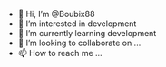 - 👋 Hi, I’m @Boubix88
- 👀 I’m interested in development 
- 🌱 I’m currently learning development
- 💞️ I’m looking to collaborate on ...
- 📫 How to reach me ...

<!---
Boubix88/Boubix88 is a ✨ special ✨ repository because its `README.md` (this file) appears on your GitHub profile.
You can click the Preview link to take a look at your changes.
--->
